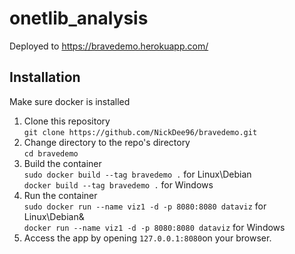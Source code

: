 # onetlib_analysis
Deployed to https://bravedemo.herokuapp.com/

## Installation
Make sure docker is installed

1. Clone this repository  
    `git clone https://github.com/NickDee96/bravedemo.git`  
2. Change directory to the repo's directory  
    `cd bravedemo`  
3. Build the container  
    `sudo docker build --tag bravedemo .` for Linux\Debian  
    `docker build --tag bravedemo .` for Windows  
4. Run the container  
    `sudo docker run --name viz1 -d -p 8080:8080 dataviz` for Linux\Debian&  
    `docker run --name viz1 -d -p 8080:8080 dataviz` for Windows  
5. Access the app by opening `127.0.0.1:8080`on your browser.